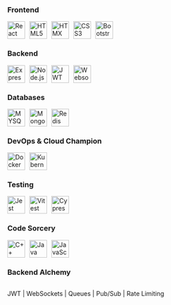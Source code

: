 ### Frontend
<div style="display: flex; flex-direction: row; align-items: center;">
  <img src="https://skillicons.dev/icons?i=react" alt="React" width="40" height="40" style="margin-right: 10px;" />
  <img src="https://skillicons.dev/icons?i=html" alt="HTML5" width="40" height="40" style="margin-right: 10px;" />
  <img src="https://skillicons.dev/icons?i=htmx" alt="HTMX" width="40" height="40" style="margin-right: 10px;" />
  <img src="https://skillicons.dev/icons?i=css" alt="CSS3" width="40" height="40" style="margin-right: 10px;" />
  <img src="https://skillicons.dev/icons?i=bootstrap" alt="Bootstrap" width="40" height="40" style="margin-right: 10px;" />
</div>

### Backend
<div style="display: flex; flex-direction: row; align-items: center;">
  <img src="https://skillicons.dev/icons?i=express" alt="Express.js" width="40" height="40" style="margin-right: 10px;" />
  <img src="https://skillicons.dev/icons?i=nodejs" alt="Node.js" width="40" height="40" style="margin-right: 10px;" />
   <img src="https://user-images.githubusercontent.com/5418178/177059352-fe91dcd5-e17b-4103-88ae-70d6d396cf85.png" alt="JWT" width="40" height="40" style="margin-right: 10px;" />
   <img src="https://pics.freeicons.io/uploads/icons/png/6158480871552037069-512.png" alt="Websocket" width="40" height="40" style="margin-right: 10px;" />
    
</div>

### Databases
<div style="display: flex; flex-direction: row; align-items: center;">
   <img src="https://skillicons.dev/icons?i=mysql" alt="MYSQL" width="40" height="40" style="margin-right: 10px;" />

  <img src="https://skillicons.dev/icons?i=mongodb" alt="MongoDB" width="40" height="40" style="margin-right: 10px;" />
  <img src="https://skillicons.dev/icons?i=redis" alt="Redis" width="40" height="40" style="margin-right: 10px;" />
   
</div>


### DevOps & Cloud Champion
<div style="display: flex; flex-direction: row; align-items: center;">
  <img src="https://skillicons.dev/icons?i=docker" alt="Docker" width="40" height="40" style="margin-right: 10px;" />
  <img src="https://skillicons.dev/icons?i=kubernetes" alt="Kubernetes" width="40" height="40" style="margin-right: 10px;" />
</div>

### Testing
<div style="display: flex; flex-direction: row; align-items: center;">
    <img src="https://skillicons.dev/icons?i=jest" alt="Jest" width="40" height="40" style="margin-right: 10px;" />
  <img src="https://skillicons.dev/icons?i=vitest" alt="Vitest" width="40" height="40" style="margin-right: 10px;" />
  <img src="https://skillicons.dev/icons?i=cypress" alt="Cypress" width="40" height="40" style="margin-right: 10px;" />

</div>

### Code Sorcery
<div style="display: flex; flex-direction: row; align-items: center;">
  <img src="https://skillicons.dev/icons?i=cpp" alt="C++" width="40" height="40" style="margin-right: 10px;" />
  <img src="https://skillicons.dev/icons?i=java" alt="Java" width="40" height="40" style="margin-right: 10px;" />
  <img src="https://skillicons.dev/icons?i=js" alt="JavaScript" width="40" height="40" style="margin-right: 10px;" />
 
  
</div>


### Backend Alchemy
<div style="display: flex; flex-direction: row; align-items: center;">
  <p>JWT | WebSockets | Queues | Pub/Sub | Rate Limiting</p>
 
  
</div>
